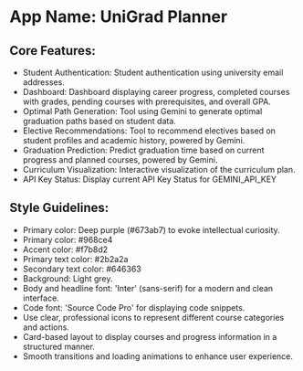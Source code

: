 # **App Name**: UniGrad Planner

## Core Features:

- Student Authentication: Student authentication using university email addresses.
- Dashboard: Dashboard displaying career progress, completed courses with grades, pending courses with prerequisites, and overall GPA.
- Optimal Path Generation: Tool using Gemini to generate optimal graduation paths based on student data.
- Elective Recommendations: Tool to recommend electives based on student profiles and academic history, powered by Gemini.
- Graduation Prediction: Predict graduation time based on current progress and planned courses, powered by Gemini.
- Curriculum Visualization: Interactive visualization of the curriculum plan.
- API Key Status: Display current API Key Status for GEMINI_API_KEY

## Style Guidelines:

- Primary color: Deep purple (#673ab7) to evoke intellectual curiosity.
- Primary color: #968ce4
- Accent color: #f7b8d2
- Primary text color: #2b2a2a
- Secondary text color: #646363
- Background: Light grey.
- Body and headline font: 'Inter' (sans-serif) for a modern and clean interface.
- Code font: 'Source Code Pro' for displaying code snippets.
- Use clear, professional icons to represent different course categories and actions.
- Card-based layout to display courses and progress information in a structured manner.
- Smooth transitions and loading animations to enhance user experience.